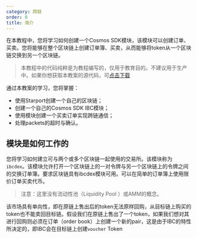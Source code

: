 ```yaml
---
category: 跨链
order: 0
title: 简介
---
```


在本教程中，您将学习如何创建一个Cosmos SDK模块，该模块可以创建订单、买卖。您将能够在整个区块链上创建订单簿、买卖，从而能够将token从一个区块链交换到另一个区块链。

> 本教程中的代码纯粹是为教程编写的，仅用于教育目的。不建议用于生产中。如果你想获取本教案的源代码，可[点击下载](https://github.com/tendermint/interchange)

通过本教案的学习，您将掌握：

* 使用Starport创建一个自己的区块链；
* 创建一个自己的Cosmos SDK IBC模块；
* 使用模块创建一个买卖订单实现跨链通信；
* 处理packets的超时与确认。

## 模块是如何工作的

您将学习如何建立可与两个或多个区块链一起使用的交易所。该模块称为`ibcdex`。该模块允许打开一个区块链上的一对令牌与另一个区块链上的令牌之间的交换订单簿。要求区块链具有ibcdex模块可用。可以在简单的订单簿上使用限价订单买卖代币。

> 注意：这里没有流动性池（Liquidity Pool ）或AMM的概念。

该市场具有单向性，即在原链上售出后的token无法原样回购，从目标链上购买的token也不能卖回目标链。假设我们在原链上售出了一个token，如果我们想对其进行回购则必须在订单（order book）上创建一个新的pair，这是由于IBC的特性所决定的，即IBC会在目标链上创建`voucher` Token